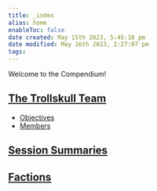 ```yaml
---
title: _index
alias: home
enableToc: false
date created: May 15th 2023, 5:45:10 pm
date modified: May 16th 2023, 2:27:07 pm
tags: 
---
```


Welcome to the Compendium!
## [The Trollskull Team](The%20Trollskull%20Team.md)
- [Objectives](The%20Trollskull%20Team.md#Objectives)
- [Members](The%20Trollskull%20Team.md#Members)

## [Session Summaries](Session%20Summaries.md)

## [Factions](Factions.md)